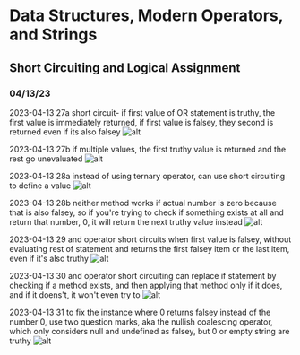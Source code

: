 # Data Structures, Modern Operators, and Strings
## Short Circuiting and Logical Assignment

### 04/13/23
2023-04-13 27a short circuit- if first value of OR statement is truthy, the first value is immediately returned, if first value is falsey, they second is returned even if its also falsey
![alt](../images/09-data-structures/0901-destructuring/2023-04-13-27a.png)

2023-04-13 27b if multiple values, the first truthy value is returned and the rest go unevaluated
![alt](../images/09-data-structures/0901-destructuring/2023-04-13-27b.png)

2023-04-13 28a instead of using ternary operator, can use short circuiting to define a value
![alt](../images/09-data-structures/0901-destructuring/2023-04-13-28a.png)

2023-04-13 28b neither method works if actual number is zero because that is also falsey, so if you're trying to check if something exists at all and return that number, 0, it will return the next truthy value instead
![alt](../images/09-data-structures/0901-destructuring/2023-04-13-28b.png)

2023-04-13 29 and operator short circuits when first value is falsey, without evaluating rest of statement and returns the first falsey item or the last item, even if it's also truthy
![alt](../images/09-data-structures/0901-destructuring/2023-04-13-29.png)

2023-04-13 30 and operator short circuiting can replace if statement by checking if a method exists, and then applying that method only if it does, and if it doens't, it won't even try to
![alt](../images/09-data-structures/0901-destructuring/2023-04-13-30.png)

2023-04-13 31 to fix the instance where 0 returns falsey instead of the number 0, use two question marks, aka the nullish coalescing operator, which only considers null and undefined as falsey, but 0 or empty string are truthy
![alt](../images/09-data-structures/0901-destructuring/2023-04-13-31.png)
